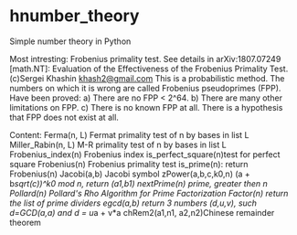 # hnumber_theory
Simple number theory in Python

Most intresting:
Frobenius primality test. See details in arXiv:1807.07249 [math.NT]:
   Evaluation of the Effectiveness of the Frobenius Primality Test.
   (c)Sergei Khashin khash2@gmail.com
   This is a probabilistic method.
   The numbers on which it is wrong are called Frobenius pseudoprimes (FPP).
   Have been proved:
   a) There are no FPP < 2^64.
   b) There are many other limitations on FPP.
   c) There is no known FPP at all.
   There is a hypothesis that FPP does not exist at all.

Content: 
Ferma(n, L)			    Fermat primality test of n by bases in list L
Miller_Rabin(n, L)	M-R primality test of n by bases in list L
Frobenius_index(n)  Frobenius index
is_perfect_square(n)test for perfect square
Frobenius(n)			  Frobenius primality test
is_prime(n):        return Frobenius(n)
Jacobi(a,b)			    Jacobi symbol
zPower(a,b,c,k0,n)  (a + b*sqrt(c))^k0 mod n, return (a1,b1)
nextPrime(n)			  prime, greater then n
Pollard(n)     		  Pollard's Rho Algorithm for Prime Factorization
Factor(n)				    return the list of prime dividers
egcd(a,b)				    return 3 numbers (d,u,v), such d=GCD(a,a) and d = u*a + v*a
chRem2(a1,n1, a2,n2)Chinese remainder theorem

